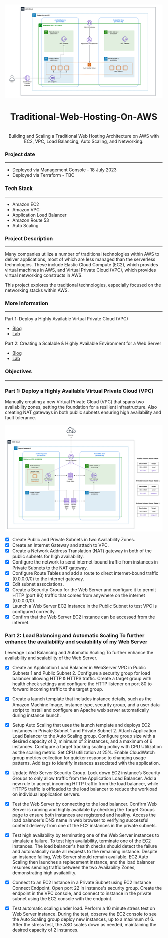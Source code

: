 <br />

![Architecture Diagram](images/part2-architecture.png)
  <h1 align="center">Traditional-Web-Hosting-On-AWS</h1>
  <p align="center">
    <br />
    Building and Scaling a Traditional Web Hosting Architecture on AWS with EC2, VPC, Load Balancing, Auto Scaling, and Networking.
  </p>
</p>

### Project date
------------------
- Deployed via Management Console - 18 July 2023
- Deployed via Terraform - TBC

### Tech Stack
------------------
- Amazon EC2
- Amazon VPC
- Application Load Balancer
- Amazon Route 53
- Auto Scaling

### Project Description
-----------------
Many companies utilize a number of traditional technologies within AWS to deliver applications, most of which are less managed than the serverless technologies. These include Elastic Cloud Compute (EC2), which provides virtual machines in AWS, and Virtual Private Cloud (VPC), which provides virtual networking constructs in AWS.

This project explores the traditional technologies, especially focused on the networking stacks within AWS.

### More Information
------------------

Part 1: Deploy a Highly Available Virtual Private Cloud (VPC)
- [Blog](https://awstip.com/traditional-web-hosting-on-aws-3d2f1fc4524a)
- [Lab](https://www.youtube.com/watch?v=wdHhvifXs14&t=1200s)

Part 2: Creating a Scalable & Highly Available Environment for a Web Server
- [Blog](https://blog.digitalden.cloud/traditional-web-hosting-on-aws-part-2-creating-a-scalable-and-highly-available-environment-for-4be7f9b7a0ba)
- [Lab](https://youtu.be/c3BUa_5wSjE)

### Objectives
-----------------

### Part 1: Deploy a Highly Available Virtual Private Cloud (VPC)
Manually creating a new Virtual Private Cloud (VPC) that spans two availability zones, setting the foundation for a resilient infrastructure. Also creating NAT gateways in both public subnets ensuring high availability and fault tolerance.

![Part 1 Architecture](images/part1-architecture.png)

- [X] Create Public and Private Subnets in two Availability Zones.
- [X] Create an Internet Gateway and attach to VPC.
- [X] Create a Network Address Translation (NAT) gateway in both of the public subnets for high availability.
- [X] Configure the network to send internet-bound traffic from instances in Private Subnets to the NAT gateway.
- [X] Configure Route Tables and add a route to direct internet-bound traffic (0.0.0.0/0) to the internet gateway.
- [X] Edit subnet associations. 
- [X] Create a Security Group for the Web Server and configure it to permit HTTP (port 80) traffic that comes from anywhere on the internet (0.0.0.0/0).
- [X] Launch a Web Server EC2 Instance in the Public Subnet to test VPC is configured correctly.
- [X] Confirm that the Web Server EC2 instance can be accessed from the internet.

### Part 2: Load Balancing and Automatic Scaling To further enhance the availability and scalability of my Web Server
Leverage Load Balancing and Automatic Scaling To further enhance the availability and scalability of the Web Server.

- [X] Create an Application Load Balancer in WebServer VPC in Public Subnets 1 and Public Subnet 2. Configure a security group for load balancer allowing HTTP & HTTPS traffic. Create a target group with health check settings and configure the HTTP listener on port 80 to forward incoming traffic to the target group.

- [X] Create a launch template that includes instance details, such as the Amazon Machine Image, instance type, security group, and a user data script to install and configure an Apache web server automatically during instance launch.

- [X] Setup Auto Scaling that uses the launch template and deploys EC2 instances in Private Subnet 1 and Private Subnet 2. Attach Application Load Balancer to the Auto Scaling group. Configure group size with a desired capacity of 2, minimum of 2 instances, and a maximum of 6 instances. Configure a target tracking scaling policy with CPU Utilization as the scaling metric. Set CPU utilization at 25%. Enable CloudWatch group metrics collection for quicker response to changing usage patterns. Add tags to identify instances associated with the application.

- [X] Update Web Server Security Group. Lock down EC2 instance’s Security Groups to only allow traffic from the Application Load Balancer. Add a new rule to accept incoming HTTP traffic from the load balancer, while HTTPS traffic is offloaded to the load balancer to reduce the workload on individual application servers.

- [X] Test the Web Server by connecting to the load balancer. Confirm Web Server is running and highly available by checking the Target Groups page to ensure both instances are registered and healthy. Access the load balancer's DNS name in web browser to verifying successful content delivery from one of the EC2 instances in the private subnets.

- [X] Test high availability by terminating one of the Web Server instances to simulate a failure. To test high availability, terminate one of the EC2 instances. The load balancer's health checks should detect the failure and automatically route all requests to the remaining instance. Despite an instance failing, Web Server should remain available. EC2 Auto Scaling then launches a replacement instance, and the load balancer resumes sending traffic between the two Availability Zones, demonstrating high availability.

- [x] Connect to an EC2 Instance in a Private Subnet using EC2 Instance Connect Endpoint. Open port 22 in instance's security group. Create the endpoint in the VPC console, and connect to instance in the private subnet using the EC2 console with the endpoint.

- [X] Test automatic scaling under load. Perform a 10 minute stress test on Web Server instance. During the test, observe the EC2 console to see the Auto Scaling group deploy new instances, up to a maximum of 6. After the stress test, the ASG scales down as needed, maintaining the desired capacity of 2 instances.
